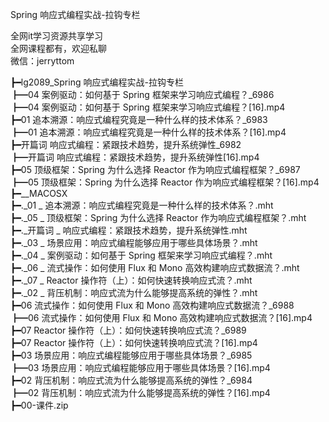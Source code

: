 Spring 响应式编程实战-拉钩专栏

全网it学习资源共享学习<br>全网课程都有，欢迎私聊<br>微信：jerryttom<br>

┣━lg2089_Spring 响应式编程实战-拉钩专栏<br> ┣━04 案例驱动：如何基于 Spring 框架来学习响应式编程？_6986<br> ┣━04 案例驱动：如何基于 Spring 框架来学习响应式编程？[16].mp4<br> ┣━01 追本溯源：响应式编程究竟是一种什么样的技术体系？_6983<br> ┣━01 追本溯源：响应式编程究竟是一种什么样的技术体系？[16].mp4<br> ┣━开篇词 响应式编程：紧跟技术趋势，提升系统弹性_6982<br> ┣━开篇词 响应式编程：紧跟技术趋势，提升系统弹性[16].mp4<br> ┣━05 顶级框架：Spring 为什么选择 Reactor 作为响应式编程框架？_6987<br> ┣━05 顶级框架：Spring 为什么选择 Reactor 作为响应式编程框架？[16].mp4<br> ┣━__MACOSX<br> ┣━._01 _ 追本溯源：响应式编程究竟是一种什么样的技术体系？.mht<br> ┣━._05 _ 顶级框架：Spring 为什么选择 Reactor 作为响应式编程框架？.mht<br> ┣━._开篇词 _ 响应式编程：紧跟技术趋势，提升系统弹性.mht<br> ┣━._03 _ 场景应用：响应式编程能够应用于哪些具体场景？.mht<br> ┣━._04 _ 案例驱动：如何基于 Spring 框架来学习响应式编程？.mht<br> ┣━._06 _ 流式操作：如何使用 Flux 和 Mono 高效构建响应式数据流？.mht<br> ┣━._07 _ Reactor 操作符（上）：如何快速转换响应式流？.mht<br> ┣━._02 _ 背压机制：响应式流为什么能够提高系统的弹性？.mht<br> ┣━06 流式操作：如何使用 Flux 和 Mono 高效构建响应式数据流？_6988<br> ┣━06 流式操作：如何使用 Flux 和 Mono 高效构建响应式数据流？[16].mp4<br> ┣━07 Reactor 操作符（上）：如何快速转换响应式流？_6989<br> ┣━07 Reactor 操作符（上）：如何快速转换响应式流？[16].mp4<br> ┣━03 场景应用：响应式编程能够应用于哪些具体场景？_6985<br> ┣━03 场景应用：响应式编程能够应用于哪些具体场景？[16].mp4<br> ┣━02 背压机制：响应式流为什么能够提高系统的弹性？_6984<br> ┣━02 背压机制：响应式流为什么能够提高系统的弹性？[16].mp4<br> ┣━00-课件.zip